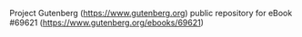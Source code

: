 Project Gutenberg (https://www.gutenberg.org) public repository for
eBook #69621 (https://www.gutenberg.org/ebooks/69621)
